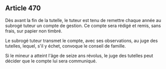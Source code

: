 Article 470
----
Dès avant la fin de la tutelle, le tuteur est tenu de remettre chaque année au
subrogé tuteur un compte de gestion. Ce compte sera rédigé et remis, sans frais,
sur papier non timbré.

Le subrogé tuteur transmet le compte, avec ses observations, au juge des
tutelles, lequel, s'il y échet, convoque le conseil de famille.

Si le mineur a atteint l'âge de seize ans révolus, le juge des tutelles peut
décider que le compte lui sera communiqué.

